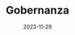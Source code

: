 ---
title: Gobernanza
date: 2023-11-29
weight: 3
description: Documentación sobre las gobernanzas.
---